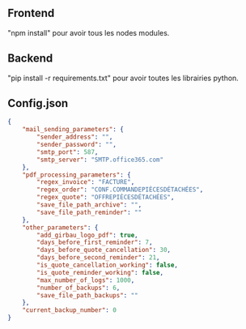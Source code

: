 ## Frontend

"npm install" pour avoir tous les nodes modules.


## Backend

"pip install -r requirements.txt" pour avoir toutes les librairies python.

## Config.json

```json
{
    "mail_sending_parameters": {
        "sender_address": "",
        "sender_password": "",
        "smtp_port": 587,
        "smtp_server": "SMTP.office365.com"
    },
    "pdf_processing_parameters": {
        "regex_invoice": "FACTURE",
        "regex_order": "CONF.COMMANDEPIÈCESDÉTACHÉES",
        "regex_quote": "OFFREPIÈCESDÉTACHÉES",
        "save_file_path_archive": "",
        "save_file_path_reminder": ""
    },
    "other_parameters": {
        "add_girbau_logo_pdf": true,
        "days_before_first_reminder": 7,
        "days_before_quote_cancellation": 30,
        "days_before_second_reminder": 21,
        "is_quote_cancellation_working": false,
        "is_quote_reminder_working": false,
        "max_number_of_logs": 1000,
        "number_of_backups": 6,
        "save_file_path_backups": ""
    },
    "current_backup_number": 0
}
```
